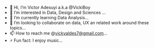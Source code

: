 - 👋 Hi, I’m Victor Adesuyi a.k.a @VickiBoy
- 👀 I’m interested in Data, Design and Sciences ...
- 🌱 I’m currently learning  Data Analysis...
- 💞️ I’m looking to collaborate on data, UX an related work around these topics...
- 📫 How to reach me @vickyaldes7@gmail.com...
- ⚡ Fun fact: I enjoy music...

<!---
VickiBoy/VickiBoy is a ✨ special ✨ repository because its `README.md` (this file) appears on your GitHub profile.
You can click the Preview link to take a look at your changes.
--->
